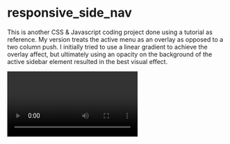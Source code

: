 # responsive_side_nav

This is another CSS & Javascript coding project done using a tutorial as reference. My version treats the active menu as an overlay as opposed to a two column push. I initially tried to use a linear gradient to achieve the overlay affect, but ultimately using an opacity on the background of the active sidebar element resulted in the best visual effect.

![Reference Video](/rsb_use_vid.mov)

